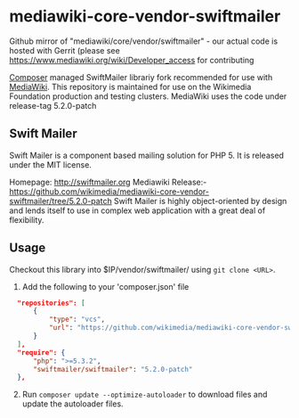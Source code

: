 mediawiki-core-vendor-swiftmailer
=================================

Github mirror of "mediawiki/core/vendor/swiftmailer" - our actual code is hosted with Gerrit (please see https://www.mediawiki.org/wiki/Developer_access for contributing

[Composer] managed SwiftMailer librariy fork recommended for use with [MediaWiki].
This repository is maintained for use on the Wikimedia Foundation production
and testing clusters. MediaWiki uses the code under release-tag 5.2.0-patch

Swift Mailer
------------

Swift Mailer is a component based mailing solution for PHP 5.
It is released under the MIT license.

Homepage:      http://swiftmailer.org
Mediawiki Release:- https://github.com/wikimedia/mediawiki-core-vendor-swiftmailer/tree/5.2.0-patch
Swift Mailer is highly object-oriented by design and lends itself
to use in complex web application with a great deal of flexibility.

Usage
-----
Checkout this library into $IP/vendor/swiftmailer/ using `git clone <URL>`.

1. Add the following to your 'composer.json' file
  ```json
	"repositories": [
		{
			"type": "vcs",
			"url": "https://github.com/wikimedia/mediawiki-core-vendor-swiftmailer"
		}
	],
	"require": {
		"php": ">=5.3.2",
		"swiftmailer/swiftmailer": "5.2.0-patch"
	},
   ```
2. Run `composer update --optimize-autoloader` to download files and update
   the autoloader files.
   
[Composer]: https://getcomposer.org/
[MediaWiki]: https://www.mediawiki.org/wiki/MediaWiki
